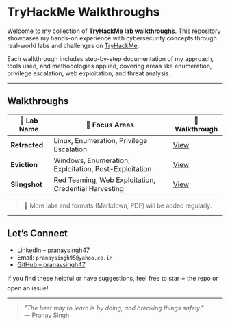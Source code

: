 # TryHackMe Walkthroughs

Welcome to my collection of **TryHackMe lab walkthroughs**. This repository showcases my hands-on experience with cybersecurity concepts through real-world labs and challenges on [TryHackMe](https://tryhackme.com/).

Each walkthrough includes step-by-step documentation of my approach, tools used, and methodologies applied, covering areas like enumeration, privilege escalation, web exploitation, and threat analysis.

---

## Walkthroughs

| 🔗 Lab Name   | 🧠 Focus Areas                                       | 📄 Walkthrough |
|--------------|-------------------------------------------------------|----------------|
| **Retracted** | Linux, Enumeration, Privilege Escalation             | [View](./Retracted/Retracted.md) |
| **Eviction**  | Windows, Enumeration, Exploitation, Post-Exploitation| [View](./Eviction/Eviction.md) |
| **Slingshot** | Red Teaming, Web Exploitation, Credential Harvesting | [View](./Slingshot/Slingshot.md) |

> 📌 More labs and formats (Markdown, PDF) will be added regularly.

---

## Let’s Connect

- [LinkedIn – pranaysingh47](https://linkedin.com/in/pranaysingh47)
- Email: `pranaysingh95@yahoo.co.in`
- [GitHub – pranaysingh47](https://github.com/pranaysingh47)

If you find these helpful or have suggestions, feel free to star ⭐ the repo or open an issue!

---

> _"The best way to learn is by doing, and breaking things safely."_  
> — Pranay Singh
